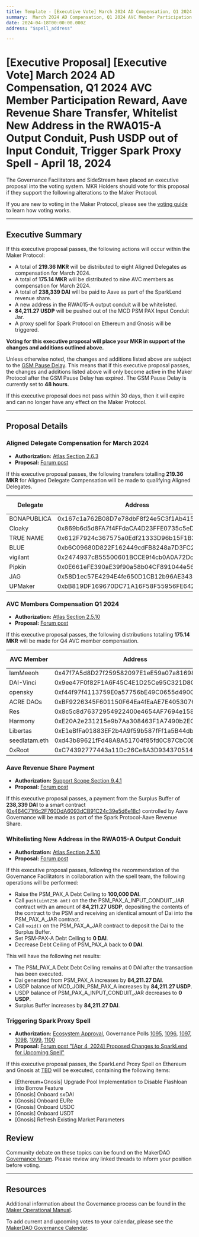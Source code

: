 ```yaml
---
title: Template - [Executive Vote] March 2024 AD Compensation, Q1 2024 AVC Member Participation Reward, Aave Revenue Share Transfer, Whitelist New Address in the RWA015-A Output Conduit, Push USDP out of Input Conduit, Trigger Spark Proxy Spell - April 18, 2024
summary:  March 2024 AD Compensation, Q1 2024 AVC Member Participation Reward, Spark Protocol-Aave Share Transfer, Whitelisting new address in the RWA015-a output conduit, pushing 84,211.27 USDP out of the MCD PSM PAX input conduit jar, triggering a Spark proxy spell on Ethereum and Gnosis.
date: 2024-04-18T00:00:00.000Z
address: "$spell_address"

---
```

# [Executive Proposal] [Executive Vote] March 2024 AD Compensation, Q1 2024 AVC Member Participation Reward, Aave Revenue Share Transfer, Whitelist New Address in the RWA015-A Output Conduit, Push USDP out of Input Conduit, Trigger Spark Proxy Spell - April 18, 2024

The Governance Facilitators and SideStream have placed an executive proposal into the voting system. MKR Holders should vote for this proposal if they support the following alterations to the Maker Protocol.

If you are new to voting in the Maker Protocol, please see the [voting guide](https://manual.makerdao.com/governance/voting-in-makerdao/on-chain-governance) to learn how voting works.

---

## Executive Summary

If this executive proposal passes, the following actions will occur within the Maker Protocol:

- A total of **219.36 MKR** will be distributed to eight Aligned Delegates as compensation for March 2024.
- A total of **175.14 MKR** will be distributed to nine AVC members as compensation for March 2024.
- A total of **238,339 DAI** will be paid to Aave as part of the SparkLend revenue share.
- A new address in the RWA015-A output conduit will be whitelisted.
- **84,211.27 USDP** will be pushed out of the  MCD PSM PAX Input Conduit Jar.
- A proxy spell for Spark Protocol on Ethereum and Gnosis will be triggered.

**Voting for this executive proposal will place your MKR in support of the changes and additions outlined above.**

Unless otherwise noted, the changes and additions listed above are subject to the [GSM Pause Delay](https://manual.makerdao.com/parameter-index/core/param-gsm-pause-delay). This means that if this executive proposal passes, the changes and additions listed above will only become active in the Maker Protocol after the GSM Pause Delay has expired. The GSM Pause Delay is currently set to **48 hours**.

If this executive proposal does not pass within 30 days, then it will expire and can no longer have any effect on the Maker Protocol.

---

## Proposal Details

### Aligned Delegate Compensation for March 2024

- **Authorization:** [Atlas Section 2.6.3](https://mips.makerdao.com/mips/details/MIP101#2-6-3-aligned-delegate-income-and-participation-requirements)
- **Proposal:** [Forum post](https://forum.makerdao.com/t/march-2024-aligned-delegate-compensation/24088)

If this executive proposal passes, the following transfers totalling **219.36 MKR** for Aligned Delegate Compensation will be made to qualifying Aligned Delegates.

| Delegate | Address | Amount (MKR) |
|--|--|--|
| BONAPUBLICA | 0x167c1a762B08D7e78dbF8f24e5C3f1Ab415021D3 | 41.67 |
| Cloaky | 0x869b6d5d8FA7f4FFdaCA4D23FFE0735c5eD1F818 | 41.67 |
| TRUE NAME | 0x612F7924c367575a0Edf21333D96b15F1B345A5d | 41.67 |
| BLUE | 0xb6C09680D822F162449cdFB8248a7D3FC26Ec9Bf | 39.75 |
| vigilant | 0x2474937cB55500601BCCE9f4cb0A0A72Dc226F61 | 13.89 |
| Pipkin | 0x0E661eFE390aE39f90a58b04CF891044e56DEDB7 | 13.89 |
| JAG | 0x58D1ec57E4294E4fe650D1CB12b96AE34349556f | 13.89 |
| UPMaker | 0xbB819DF169670DC71A16F58F55956FE642cc6BcD | 12.93 |

### AVC Members Compensation Q1 2024

- **Authorization:** [Atlas Section 2.5.10](https://mips.makerdao.com/mips/details/MIP101#2-5-10-avc-member-participation-rewards)
- **Proposal:** [Forum post](https://forum.makerdao.com/t/avc-member-participation-rewards-q1-2024/24083)

If this executive proposal passes, the following distributions totalling **175.14 MKR** will be made for Q4 AVC member compensation.

| AVC Member | Address | Amount (MKR) |
|--|--|--|
| IamMeeoh | 0x47f7A5d8D27f259582097E1eE59a07a816982AE9 | 20.85  |
| DAI-Vinci | 0x9ee47F0f82F1A6F45C4E1D25Ce95C321D8C8356a | 20.85  |
| opensky | 0xf44f97f4113759E0a57756bE49C0655d490Cf19F | 20.85  |
| ACRE DAOs | 0xBF9226345F601150F64Ea4fEaAE7E40530763cbd | 20.85  |
| Res | 0x8c5c8d76372954922400e4654AF7694e158AB784 | 20.85  |
| Harmony | 0xE20A2e231215e9b7Aa308463F1A7490b2ECE55D3 | 20.85  |
| Libertas | 0xE1eBfFa01883EF2b4A9f59b587fFf1a5B44dbb2f | 20.85  |
| seedlatam.eth | 0xd43b89621fFd48A8A51704f85fd0C87CbC0EB299 | 20.85  |
| 0xRoot | 0xC74392777443a11Dc26Ce8A3D934370514F38A91 | 8.34  |

### Aave Revenue Share Payment

- **Authorization:** [Support Scope Section 9.4.1](https://mips.makerdao.com/mips/details/MIP106#9-4-1-spark-protocol-aave-revenue-share)
- **Proposal:** [Forum post](https://forum.makerdao.com/t/spark-aave-revenue-share-calculation-payment-3-q1-2024/24014)

If this executive proposal passes, a payment from the Surplus Buffer of **238,339 DAI** to a smart contract ([0x464C71f6c2F760DdA6093dCB91C24c39e5d6e18c](https://etherscan.io/address/0x464C71f6c2F760DdA6093dCB91C24c39e5d6e18c)) controlled by Aave Governance will be made as part of the Spark Protocol-Aave Revenue Share.

### Whitelisting New Address in the RWA015-A Output Conduit

- **Authorization:** [Atlas Section 2.5.10](https://mips.makerdao.com/mips/details/MIP101#2-5-10-avc-member-participation-rewards)
- **Proposal:** [Forum post](https://forum.makerdao.com/t/proposed-housekeeping-items-upcoming-executive-spell-2024-04-18/24084)

If this executive proposal passes, following the recommendation of the Governance Facilitators in collaboration with the spell team, the following operations will be performed:

- Raise the PSM_PAX_A Debt Ceiling to **100,000 DAI**.
- Call `push(uint256 amt)` on the the PSM_PAX_A_INPUT_CONDUIT_JAR contract with an amount of **84,211.27 USDP**, depositing the contents of the contract to the PSM and receiving an identical amount of Dai into the PSM_PAX_A_JAR contract.
- Call `void()` on the PSM_PAX_A_JAR contract to deposit the Dai to the Surplus Buffer.
- Set PSM-PAX-A Debt Ceiling to **0 DAI**.
- Decrease Debt Ceiling of PSM_PAX_A back to **0 DAI**.

This will have the following net results:

- The PSM_PAX_A Debt Debt Ceiling remains at 0 DAI after the transaction has been executed.
- Dai generated from PSM_PAX_A increases by **84,211.27 DAI**.
- USDP balance of MCD_JOIN_PSM_PAX_A increases by **84,211.27 USDP**.
- USDP balance of PSM_PAX_A_INPUT_CONDUIT_JAR decreases to **0 USDP**.
- Surplus Buffer increases by **84,211.27 DAI**.

### Triggering Spark Proxy Spell

- **Authorization:** [Ecosystem Approval](TBD), Governance Polls [1095](https://vote.makerdao.com/polling/QmfGV2vt), [1096](https://vote.makerdao.com/polling/QmSYZSCQ), [1097](https://vote.makerdao.com/polling/QmcRdMyA), [1098](https://vote.makerdao.com/polling/QmSh8gyC), [1099](https://vote.makerdao.com/polling/QmUhT32b), [1100](https://vote.makerdao.com/polling/QmZND8WW)
- **Proposal:** [Forum post "[Apr 4, 2024] Proposed Changes to SparkLend for Upcoming Spell"](https://forum.makerdao.com/t/apr-4-2024-proposed-changes-to-sparklend-for-upcoming-spell/24033)

If this executive proposal passes, the SparkLend Proxy Spell on Ethereum and Gnosis at [TBD]() will be executed, containing the following items:

- [Ethereum+Gnosis] Upgrade Pool Implementation to Disable Flashloan into Borrow Feature
- [Gnosis] Onboard sxDAI
- [Gnosis] Onboard EURe
- [Gnosis] Onboard USDC
- [Gnosis] Onboard USDT
- [Gnosis] Refresh Existing Market Parameters

## Review

Community debate on these topics can be found on the MakerDAO [Governance forum](https://forum.makerdao.com/). Please review any linked threads to inform your position before voting.

---

## Resources

Additional information about the Governance process can be found in the [Maker Operational Manual](https://manual.makerdao.com).

To add current and upcoming votes to your calendar, please see the [MakerDAO Governance Calendar](https://manual.makerdao.com/makerdao/calendars/governance-calendar).
